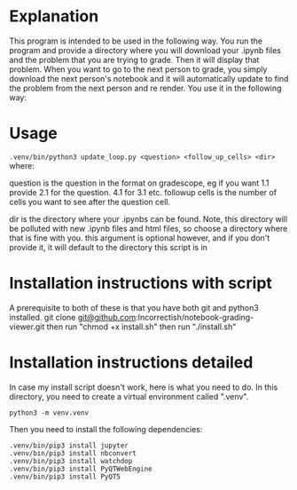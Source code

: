 # Explanation

This program is intended to be used in the following way. You run the program
and provide a directory where you will download your .ipynb files and the
problem that you are trying to grade. Then it will display that problem. When
you want to go to the next person to grade, you simply download the next
person's notebook and it will automatically update to find the problem from the
next person and re render. 
You use it in the following way: 


# Usage

```.venv/bin/python3 update_loop.py <question> <follow_up_cells> <dir>```
where:

question is the question in the format on gradescope, eg if you want
1.1 provide 2.1 for the question. 4.1 for 3.1 etc. 
followup cells is the number of cells you want to see after the question
cell. 

dir is the directory where your .ipynbs can be found. Note, this
directory will be polluted with new .ipynb files and html files, so
choose a directory where that is fine with you. this argument is
optional however, and if you don't provide it, it will default to
the directory this script is in

# Installation instructions with script
A prerequisite to both of these is that you have both git and python3 installed.
git clone git@github.com:Incorrectish/notebook-grading-viewer.git
then run "chmod +x install.sh"
then run "./install.sh"

# Installation instructions detailed
In case my install script doesn't work, here is what you need to do. In this
directory, you need to create a virtual environment called ".venv". 


```python3 -m venv.venv```

Then you need to install the following dependencies:

```
.venv/bin/pip3 install jupyter 
.venv/bin/pip3 install nbconvert
.venv/bin/pip3 install watchdop 
.venv/bin/pip3 install PyQTWebEngine
.venv/bin/pip3 install PyQT5
```

